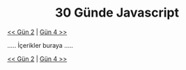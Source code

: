 <div align="center">
  <h1>30 Günde Javascript</h1>
</div>

[<< Gün 2](../gün-2/gun-2.md) | [Gün 4 >>](../gün-4/gun-4.md)

.....
İçerikler buraya
.....

[<< Gün 2](../gün-2/gun-2.md) | [Gün 4 >>](../gün-4/gun-4.md)